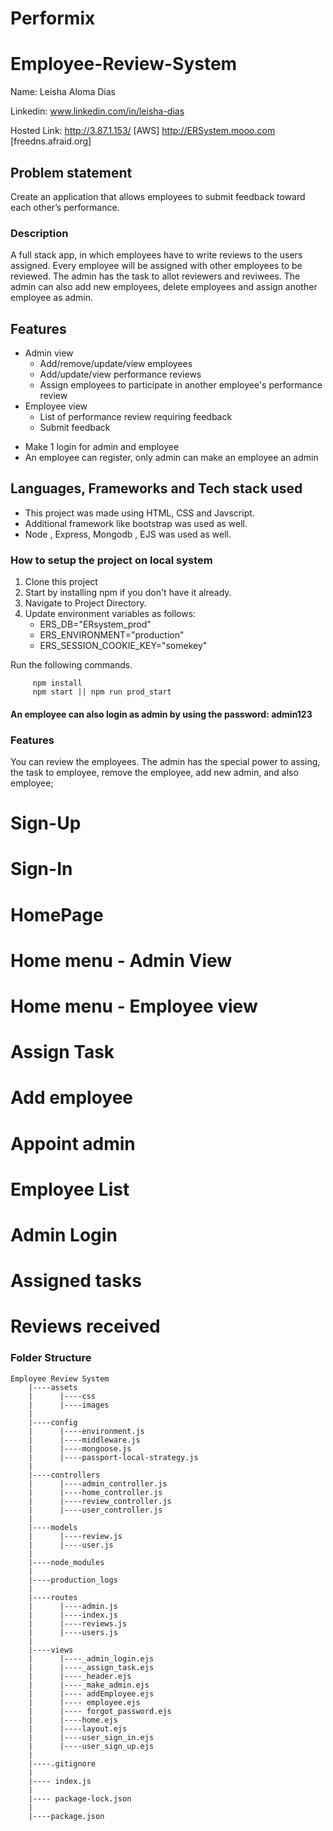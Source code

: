 # Performix
# Employee-Review-System

Name: Leisha Aloma Dias

Linkedin: www.linkedin.com/in/leisha-dias

Hosted Link: http://3.87.1.153/         [AWS]
             http://ERSystem.mooo.com   [freedns.afraid.org]

## Problem statement
Create an application that allows employees to submit feedback toward each other’s performance.

### Description

A full stack app, in which employees have to write reviews to the users assigned.
Every employee will be assigned with other employees to be reviewed.
The admin has the task to allot reviewers and reviwees. The admin can also add new employees, delete employees and assign another employee as admin.

## Features
- Admin view
  - Add/remove/update/view employees
  - Add/update/view performance reviews
  - Assign employees to participate in another employee's performance review
- Employee view
  - List of performance review requiring feedback
  - Submit feedback
* Make 1 login for admin and employee
* An employee can register, only admin can make an employee an admin


## Languages, Frameworks and Tech stack used
- This project was made using HTML, CSS and Javscript.
- Additional framework like bootstrap was used as well.
- Node , Express, Mongodb , EJS was used as well.

### How to setup the project on local system

  1. Clone this project
  2. Start by installing npm if you don't have it already.
  3. Navigate to Project Directory.
  4. Update environment variables as follows:
      - ERS_DB="ERsystem_prod"
      - ERS_ENVIRONMENT="production"
      - ERS_SESSION_COOKIE_KEY="somekey"

Run the following commands.
   ```` 
        npm install 
        npm start || npm run prod_start
   ````

#### An employee can also login as admin by using the password: admin123

### Features

  You can review the employees. The admin has the special power to assing, the task to employee, remove the employee, add new admin, and also employee;
  
  # Sign-Up
  

  # Sign-In
  

  # HomePage
  
  
  # Home menu - Admin View
  

  # Home menu - Employee view
  
  
  # Assign Task
  

  # Add employee
  

  # Appoint admin
  
  
  # Employee List
  
  
  # Admin Login
  

  # Assigned tasks
  

  # Reviews received
  

### Folder Structure

````
Employee Review System
    |----assets
    |      |----css
    |      |----images
    |             
    |----config
    |      |----environment.js
    |      |----middleware.js
    |      |----mongoose.js
    |      |----passport-local-strategy.js
    |
    |----controllers
    |      |----admin_controller.js
    |      |----home_controller.js
    |      |----review_controller.js
    |      |----user_controller.js
    |
    |----models
    |      |----review.js
    |      |----user.js
    |
    |----node_modules
    |
    |----production_logs
    |
    |----routes
    |      |----admin.js
    |      |----index.js
    |      |----reviews.js
    |      |----users.js
    |
    |----views
    |      |----_admin_login.ejs
    |      |----_assign_task.ejs
    |      |----_header.ejs
    |      |----_make_admin.ejs
    |      |---- addEmployee.ejs
    |      |---- employee.ejs
    |      |---- forgot_password.ejs
    |      |----home.ejs
    |      |----layout.ejs
    |      |----user_sign_in.ejs
    |      |----user_sign_up.ejs
    |
    |----.gitignore
    |
    |---- index.js
    |
    |---- package-lock.json
    |
    |----package.json
````
